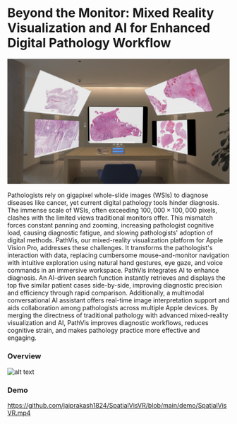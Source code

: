 # Beyond the Monitor: Mixed Reality Visualization and AI for Enhanced Digital Pathology Workflow

![alt text](./Demo/Demo_Fig.PNG)

Pathologists rely on gigapixel whole-slide images (WSIs) to diagnose diseases like cancer, yet current digital pathology tools hinder diagnosis. The immense scale of WSIs, often exceeding $100,000 \times 100,000$ pixels, clashes with the limited views traditional monitors offer. This mismatch forces constant panning and zooming, increasing pathologist cognitive load, causing diagnostic fatigue, and slowing pathologists' adoption of digital methods. PathVis, our mixed-reality visualization platform for Apple Vision Pro, addresses these challenges. It transforms the pathologist's interaction with data, replacing cumbersome mouse-and-monitor navigation with intuitive exploration using natural hand gestures, eye gaze, and voice commands in an immersive workspace. PathVis integrates AI to enhance diagnosis. An AI-driven search function instantly retrieves and displays the top five similar patient cases side-by-side, improving diagnostic precision and efficiency through rapid comparison. Additionally, a multimodal conversational AI assistant offers real-time image interpretation support and aids collaboration among pathologists across multiple Apple devices. By merging the directness of traditional pathology with advanced mixed-reality visualization and AI, PathVis improves diagnostic workflows, reduces cognitive strain, and makes pathology practice more effective and engaging.

### Overview

![alt text](./Demo/IEEE_VIS_Fig_1.png)

### Demo
https://github.com/jaiprakash1824/SpatialVisVR/blob/main/demo/SpatialVisVR.mp4
